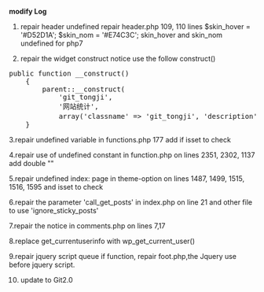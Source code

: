 **modify Log**

1. repair header undefined
repair header.php 109, 110 lines 
$skin_hover = '#D52D1A';
$skin_nom = '#E74C3C';
skin_hover and skin_nom undefined
for php7

2. repair the widget construct notice
use the follow construct()
<pre>
public function __construct()
    {
        parent::__construct(
            'git_tongji',
            '网站统计',
            array('classname' => 'git_tongji', 'description' => '显示网站的统计信息'));
    }
</pre>
 
3.repair undefined variable in functions.php 177
add if isset to check

4.repair use of undefined constant in function.php on lines 2351, 2302, 1137
add double ""

5.repair undefined index: page in theme-option on lines 1487, 1499, 1515, 1516, 1595
and isset to check

6.repair the parameter 'call_get_posts' in index.php on line 21 and other file
to use 'ignore_sticky_posts'

7.repair the notice in comments.php on lines 7,17

8.replace get_currentuserinfo with wp_get_current_user()

9.repair jquery script queue if function, repair foot.php,the Jquery use before jquery script.

10. update to Git2.0